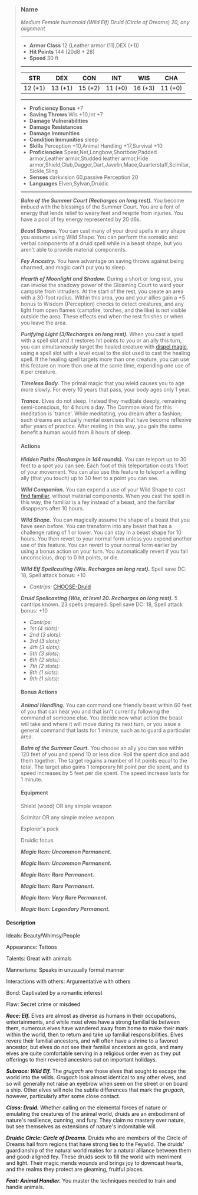 >### Name
>*Medium Female humanoid (Wild Elf) Druid (Circle of Dreams) 20, any alignment*
>___
>- **Armor Class** 12 (Leather armor (11),DEX (+1))
>- **Hit Points** 144 (20d8 + 28)
>- **Speed** 30 ft
>___
>|**STR**|**DEX**|**CON**|**INT**|**WIS**|**CHA**|
>|:-:|:-:|:-:|:-:|:-:|:-:|
>|12 (+1)|13 (+1)|15 (+2)|11 (+0)|16 (+3)|11 (+0)|
>___
>- **Proficiency Bonus** +7
>- **Saving Throws** Wis +10,Int +7
>- **Damage Vulnerabilities** 
>- **Damage Resistances** 
>- **Damage Immunities** 
>- **Condition Immunities** sleep
>- **Skills** Perception +10,Animal Handling +17,Survival +10
>- **Proficiencies** Spear,Net,Longbow,Shortbow,Padded armor,Leather armor,Studded leather armor,Hide armor,Shield,Club,Dagger,Dart,Javelin,Mace,Quarterstaff,Scimitar,Sickle,Sling
>- **Senses** darkvision 60,passive Perception 20
>- **Languages** Elven,Sylvan,Druidic
>___
>***Balm of the Summer Court (Recharges on long rest).*** You become imbued with the blessings of the Summer Court. You are a font of energy that lends relief to weary feet and respite from injuries. You have a pool of fey energy represented by 20 d6s.
>
>***Beast Shapes.*** You can cast many of your druid spells in any shape you assume using Wild Shape. You can perform the somatic and verbal components of a druid spell while in a beast shape, but you aren't able to provide material components.
>
>***Fey Ancestry.*** You have advantage on saving throws against being charmed, and magic can't put you to sleep.
>
>***Hearth of Moonlight and Shadow.*** During a short or long rest, you can invoke the shadowy power of the Gloaming Court to ward your campsite from intruders. At the start of the rest, you create an area with a 30-foot radius. Within this area, you and your allies gain a +5 bonus to Wisdom (Perception) checks to detect creatures, and any light from open flames (campfire, torches, and the like) is not visible outside the area. These effects end when the rest finishes or when you leave the area.
>
>***Purifying Light (3/Recharges on long rest).*** When you cast a spell with a spell slot and it restores hit points to you or an ally this turn, you can simultaneously target the healed creature with [dispel magic](http://azgaarnoth.tedneward.com/magic/spells/dispel-magic/), using a spell slot with a level equal to the slot used to cast the healing spell. If the healing spell targets more than one creature, you can use this feature on more than one at the same time, expending one use of it per creature.
>
>***Timeless Body.*** The primal magic that you wield causes you to age more slowly. For every 10 years that pass, your body ages only 1 year.
>
>***Trance.*** Elves do not sleep. Instead they meditate deeply, remaining semi-conscious, for 4 hours a day. The Common word for this meditation is 'trance'. While meditating, you dream after a fashion; such dreams are actually mental exercises that have become reflexive after years of practice. After resting in this way, you gain the same benefit a human would from 8 hours of sleep.
>
>#### Actions
>***Hidden Paths (Recharges in 1d4 rounds).*** You can teleport up to 30 feet to a spot you can see. Each foot of this teleportation costs 1 foot of your movement. You can also use this feature to teleport a willing ally (that you touch) up to 30 feet to a point you can see.
>
>***Wild Companion.*** You can expend a use of your Wild Shape to cast [find familiar](http://azgaarnoth.tedneward.com/magic/spells/find-familiar/), without material components. When you cast the spell in this way, the familiar is a fey instead of a beast, and the familiar disappears after 10 hours.
>
>***Wild Shape.*** You can magically assume the shape of a beast that you have seen before. You can transform into any beast that has a challenge rating of 1 or lower. You can stay in a beast shape for 10 hours. You then revert to your normal form unless you expend another use of this feature. You can revert to your normal form earlier by using a bonus action on your turn. You automatically revert if you fall unconscious, drop to 0 hit points, or die.
>
>***Wild Elf Spellcasting (Wis. Recharges on long rest).*** Spell save DC: 18, Spell attack bonus: +10
>
>* *Cantrips:* [CHOOSE-Druid](http://azgaarnoth.tedneward.com/magic/spells/CHOOSE-Druid/)
>
>
>***Druid Spellcasting (Wis, at level 20. Recharges on long rest).*** 5 cantrips known. 23 spells prepared. Spell save DC: 18, Spell attack bonus: +10
>
>* *Cantrips:* 
>* *1st (4 slots):* 
>* *2nd (3 slots):* 
>* *3rd (3 slots):* 
>* *4th (3 slots):* 
>* *5th (3 slots):* 
>* *6th (2 slots):* 
>* *7th (2 slots):* 
>* *8th (1 slots):* 
>* *9th (1 slots):* 
>
>
>
>#### Bonus Actions
>***Animal Handling.*** You can command one friendly beast within 60 feet of you that can hear you and that isn't currently following the command of someone else. You decide now what action the beast will take and where it will move during its next turn, or you issue a general command that lasts for 1 minute, such as to guard a particular area.
>
>***Balm of the Summer Court.*** You choose an ally you can see within 120 feet of you and spend 10 or less dice. Roll the spent dice and add them together. The target regains a number of hit points equal to the total. The target also gains 1 temporary hit point per die spent, and its speed increases by 5 feet per die spent. The speed increase lasts for 1 minute.
>
>
>#### Equipment
>Shield (wood) OR any simple weapon
>
>Scimitar OR any simple melee weapon
>
>Explorer's pack
>
>Druidic focus
>
>***Magic Item: Uncommon Permanent.***
>
>***Magic Item: Uncommon Permanent.***
>
>***Magic Item: Rare Permanent.***
>
>***Magic Item: Rare Permanent.***
>
>***Magic Item: Very Rare Permanent.***
>
>***Magic Item: Legendary Permanent.***
>

#### Description
Ideals: Beauty/Whimsy/People

Appearance: Tattoos

Talents: Great with animals

Mannerisms: Speaks in unusually formal manner

Interactions with others: Argumentative with others

Bond: Captivated by a romantic interest

Flaw: Secret crime or misdeed

***Race: Elf.*** Elves are almost as diverse as humans in their occupations, entertainments, and while most elves have a strong familial tie between them, numerous elves have wandered away from home to make their mark within the world, then to return and take up familial responsibilities. Elves revere their familial ancestors, and will often have a shrine to a favored ancestor, but elves do not see their familial ancestors as gods, and many elves are quite comfortable serving in a religious order even as they put offerings to their revered ancestors out on important holidays.

***Subrace: Wild Elf.*** The *grugach* are those elves that sought to escape the world into the wilds. *Grugach* look almost identical to any other elves, and so will generally not raise an eyebrow when seen on the street or on board a ship. Other elves will note the subtle differences that mark the *grugach*, however, particularly after some close contact.

***Class: Druid.*** Whether calling on the elemental forces of nature or emulating the creatures of the animal world, druids are an embodiment of nature's resilience, cunning, and fury. They claim no mastery over nature, but see themselves as extensions of nature's indomitable will.

***Druidic Circle: Circle of Dreams.*** Druids who are members of the Circle of Dreams hail from regions that have strong ties to the Feywild. The druids' guardianship of the natural world makes for a natural alliance between them and good-aligned fey. These druids seek to fill the world with merriment and light. Their magic mends wounds and brings joy to downcast hearts, and the realms they protect are gleaming, fruitful places.

***Feat: Animal Handler.*** You master the techniques needed to train and handle animals.



